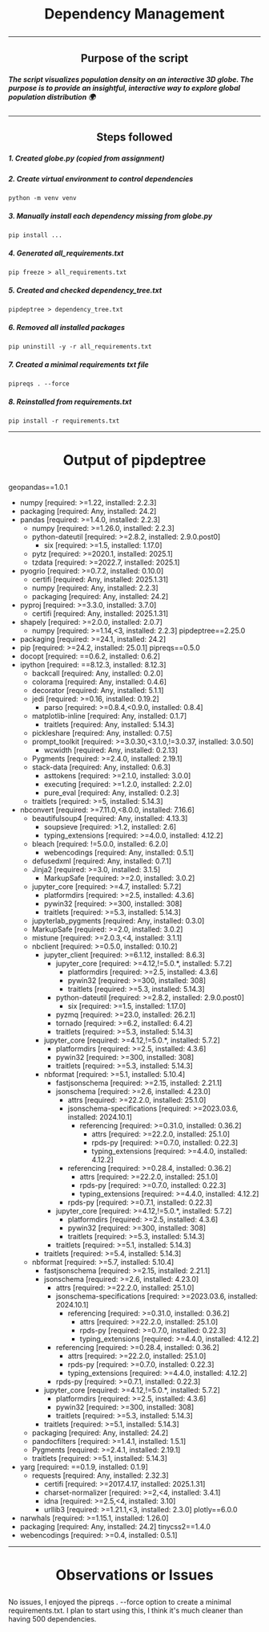 # <p align="center">Dependency Management</p>

---

## <p align="center">Purpose of the script</p>

##### The script visualizes population density on an interactive 3D globe. The purpose is to provide an insightful, interactive way to explore global population distribution 🌍

---

## <p align="center"> Steps followed</p>

##### 1. Created globe.py (copied from assignment)
##### 2. Create virtual environment to control dependencies
    python -m venv venv
##### 3. Manually install each dependency missing from globe.py
    pip install ...
##### 4. Generated all_requirements.txt
    pip freeze > all_requirements.txt
##### 5. Created and checked dependency_tree.txt
    pipdeptree > dependency_tree.txt
##### 6. Removed all installed packages
    pip uninstill -y -r all_requirements.txt
##### 7. Created a minimal requirements txt file
    pipreqs . --force
##### 8. Reinstalled from requirements.txt
    pip install -r requirements.txt

---

# <p align="center">Output of pipdeptree</p>

geopandas==1.0.1
  - numpy [required: >=1.22, installed: 2.2.3]
  - packaging [required: Any, installed: 24.2]
  - pandas [required: >=1.4.0, installed: 2.2.3]
    - numpy [required: >=1.26.0, installed: 2.2.3]
    - python-dateutil [required: >=2.8.2, installed: 2.9.0.post0]
      - six [required: >=1.5, installed: 1.17.0]
    - pytz [required: >=2020.1, installed: 2025.1]
    - tzdata [required: >=2022.7, installed: 2025.1]
  - pyogrio [required: >=0.7.2, installed: 0.10.0]
    - certifi [required: Any, installed: 2025.1.31]
    - numpy [required: Any, installed: 2.2.3]
    - packaging [required: Any, installed: 24.2]
  - pyproj [required: >=3.3.0, installed: 3.7.0]
    - certifi [required: Any, installed: 2025.1.31]
  - shapely [required: >=2.0.0, installed: 2.0.7]
    - numpy [required: >=1.14,<3, installed: 2.2.3]
pipdeptree==2.25.0
  - packaging [required: >=24.1, installed: 24.2]
  - pip [required: >=24.2, installed: 25.0.1]
pipreqs==0.5.0
  - docopt [required: ==0.6.2, installed: 0.6.2]
  - ipython [required: ==8.12.3, installed: 8.12.3]
    - backcall [required: Any, installed: 0.2.0]
    - colorama [required: Any, installed: 0.4.6]
    - decorator [required: Any, installed: 5.1.1]
    - jedi [required: >=0.16, installed: 0.19.2]
      - parso [required: >=0.8.4,<0.9.0, installed: 0.8.4]
    - matplotlib-inline [required: Any, installed: 0.1.7]
      - traitlets [required: Any, installed: 5.14.3]
    - pickleshare [required: Any, installed: 0.7.5]
    - prompt_toolkit [required: >=3.0.30,<3.1.0,!=3.0.37, installed: 3.0.50]
      - wcwidth [required: Any, installed: 0.2.13]
    - Pygments [required: >=2.4.0, installed: 2.19.1]
    - stack-data [required: Any, installed: 0.6.3]
      - asttokens [required: >=2.1.0, installed: 3.0.0]
      - executing [required: >=1.2.0, installed: 2.2.0]
      - pure_eval [required: Any, installed: 0.2.3]
    - traitlets [required: >=5, installed: 5.14.3]
  - nbconvert [required: >=7.11.0,<8.0.0, installed: 7.16.6]
    - beautifulsoup4 [required: Any, installed: 4.13.3]
      - soupsieve [required: >1.2, installed: 2.6]
      - typing_extensions [required: >=4.0.0, installed: 4.12.2]
    - bleach [required: !=5.0.0, installed: 6.2.0]
      - webencodings [required: Any, installed: 0.5.1]
    - defusedxml [required: Any, installed: 0.7.1]
    - Jinja2 [required: >=3.0, installed: 3.1.5]
      - MarkupSafe [required: >=2.0, installed: 3.0.2]
    - jupyter_core [required: >=4.7, installed: 5.7.2]
      - platformdirs [required: >=2.5, installed: 4.3.6]
      - pywin32 [required: >=300, installed: 308]
      - traitlets [required: >=5.3, installed: 5.14.3]
    - jupyterlab_pygments [required: Any, installed: 0.3.0]
    - MarkupSafe [required: >=2.0, installed: 3.0.2]
    - mistune [required: >=2.0.3,<4, installed: 3.1.1]
    - nbclient [required: >=0.5.0, installed: 0.10.2]
      - jupyter_client [required: >=6.1.12, installed: 8.6.3]
        - jupyter_core [required: >=4.12,!=5.0.*, installed: 5.7.2]
          - platformdirs [required: >=2.5, installed: 4.3.6]
          - pywin32 [required: >=300, installed: 308]
          - traitlets [required: >=5.3, installed: 5.14.3]
        - python-dateutil [required: >=2.8.2, installed: 2.9.0.post0]
          - six [required: >=1.5, installed: 1.17.0]
        - pyzmq [required: >=23.0, installed: 26.2.1]
        - tornado [required: >=6.2, installed: 6.4.2]
        - traitlets [required: >=5.3, installed: 5.14.3]
      - jupyter_core [required: >=4.12,!=5.0.*, installed: 5.7.2]
        - platformdirs [required: >=2.5, installed: 4.3.6]
        - pywin32 [required: >=300, installed: 308]
        - traitlets [required: >=5.3, installed: 5.14.3]
      - nbformat [required: >=5.1, installed: 5.10.4]
        - fastjsonschema [required: >=2.15, installed: 2.21.1]
        - jsonschema [required: >=2.6, installed: 4.23.0]
          - attrs [required: >=22.2.0, installed: 25.1.0]
          - jsonschema-specifications [required: >=2023.03.6, installed: 2024.10.1]
            - referencing [required: >=0.31.0, installed: 0.36.2]
              - attrs [required: >=22.2.0, installed: 25.1.0]
              - rpds-py [required: >=0.7.0, installed: 0.22.3]
              - typing_extensions [required: >=4.4.0, installed: 4.12.2]
          - referencing [required: >=0.28.4, installed: 0.36.2]
            - attrs [required: >=22.2.0, installed: 25.1.0]
            - rpds-py [required: >=0.7.0, installed: 0.22.3]
            - typing_extensions [required: >=4.4.0, installed: 4.12.2]
          - rpds-py [required: >=0.7.1, installed: 0.22.3]
        - jupyter_core [required: >=4.12,!=5.0.*, installed: 5.7.2]
          - platformdirs [required: >=2.5, installed: 4.3.6]
          - pywin32 [required: >=300, installed: 308]
          - traitlets [required: >=5.3, installed: 5.14.3]
        - traitlets [required: >=5.1, installed: 5.14.3]
      - traitlets [required: >=5.4, installed: 5.14.3]
    - nbformat [required: >=5.7, installed: 5.10.4]
      - fastjsonschema [required: >=2.15, installed: 2.21.1]
      - jsonschema [required: >=2.6, installed: 4.23.0]
        - attrs [required: >=22.2.0, installed: 25.1.0]
        - jsonschema-specifications [required: >=2023.03.6, installed: 2024.10.1]
          - referencing [required: >=0.31.0, installed: 0.36.2]
            - attrs [required: >=22.2.0, installed: 25.1.0]
            - rpds-py [required: >=0.7.0, installed: 0.22.3]
            - typing_extensions [required: >=4.4.0, installed: 4.12.2]
        - referencing [required: >=0.28.4, installed: 0.36.2]
          - attrs [required: >=22.2.0, installed: 25.1.0]
          - rpds-py [required: >=0.7.0, installed: 0.22.3]
          - typing_extensions [required: >=4.4.0, installed: 4.12.2]
        - rpds-py [required: >=0.7.1, installed: 0.22.3]
      - jupyter_core [required: >=4.12,!=5.0.*, installed: 5.7.2]
        - platformdirs [required: >=2.5, installed: 4.3.6]
        - pywin32 [required: >=300, installed: 308]
        - traitlets [required: >=5.3, installed: 5.14.3]
      - traitlets [required: >=5.1, installed: 5.14.3]
    - packaging [required: Any, installed: 24.2]
    - pandocfilters [required: >=1.4.1, installed: 1.5.1]
    - Pygments [required: >=2.4.1, installed: 2.19.1]
    - traitlets [required: >=5.1, installed: 5.14.3]
  - yarg [required: ==0.1.9, installed: 0.1.9]
    - requests [required: Any, installed: 2.32.3]
      - certifi [required: >=2017.4.17, installed: 2025.1.31]
      - charset-normalizer [required: >=2,<4, installed: 3.4.1]
      - idna [required: >=2.5,<4, installed: 3.10]
      - urllib3 [required: >=1.21.1,<3, installed: 2.3.0]
plotly==6.0.0
  - narwhals [required: >=1.15.1, installed: 1.26.0]
  - packaging [required: Any, installed: 24.2]
tinycss2==1.4.0
  - webencodings [required: >=0.4, installed: 0.5.1]

---
# <p align="center">Observations or Issues</p>

No issues, I enjoyed the pipreqs . --force option to create a minimal requirements.txt. I plan to start using this, I think it's much cleaner than having 500 dependencies. 